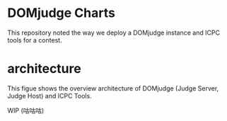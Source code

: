 # DOMjudge Charts

This repository noted the way we deploy a DOMjudge instance and ICPC tools for a contest.

# architecture

This figue shows the overview architecture of DOMjudge (Judge Server, Judge Host) and ICPC Tools.

WIP (咕咕咕)
